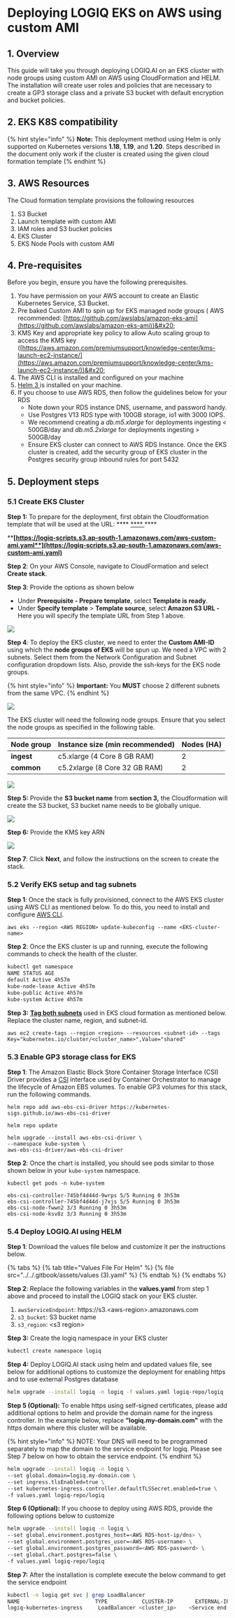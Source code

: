 # Deploying LOGIQ EKS on AWS using custom AMI

## 1. Overview

This guide will take you through deploying LOGIQ.AI on an EKS cluster with node groups using custom AMI on AWS using CloudFormation and HELM. The installation will create user roles and policies that are necessary to create a GP3 storage class and a private S3 bucket with default encryption and bucket policies.&#x20;

## 2. EKS K8S compatibility

{% hint style="info" %}
**Note:** This deployment method using Helm is only supported on Kubernetes versions **1.18**, **1.19**, and **1.20**. Steps described in the document only work if the cluster is created using the given cloud formation template
{% endhint %}

## 3. AWS Resources

The Cloud formation template provisions the following resources

1. S3 Bucket
2. Launch template with custom AMI
3. IAM roles and S3 bucket policies
4. EKS Cluster
5. EKS Node Pools with custom AMI&#x20;



## 4. Pre-requisites

Before you begin, ensure you have the following prerequisites.&#x20;

1. You have permission on your AWS account to create an Elastic Kubernetes Service, S3 Bucket.
2. Pre baked Custom AMI to spin up for EKS managed node groups ( AWS recommended: [https://github.com/awslabs/amazon-eks-ami](https://github.com/awslabs/amazon-eks-ami))&#x20;
3. KMS Key and appropriate key policy to allow Auto scaling group to access the KMS key ([https://aws.amazon.com/premiumsupport/knowledge-center/kms-launch-ec2-instance/](https://aws.amazon.com/premiumsupport/knowledge-center/kms-launch-ec2-instance/))&#x20;
4. The AWS CLI is installed and configured on your machine&#x20;
5. [Helm 3 ](https://helm.sh/docs/intro/install/)is installed on your machine.
6. If you choose to use AWS RDS, then follow the guidelines below for your RDS
   * Note down your RDS instance DNS, username, and password handy.
   * Use Postgres V13 RDS type with 100GB storage, io1 with 3000 IOPS.
   * We recommend creating a _db.m5.xlarge_ for deployments ingesting < 500GB/day and _db.m5.2xlarge_ for deployments ingesting > 500GB/day
   * Ensure EKS cluster can connect to AWS RDS Instance. Once the EKS cluster is created, add the security group of EKS cluster in the Postgres security group inbound rules for port 5432

## 5. Deployment steps

### 5.1 Create EKS Cluster

**Step 1:** To prepare for the deployment, first obtain the Cloudformation template that will be used at the URL: **** [ **** ](https://logiq-scripts.s3.ap-south-1.amazonaws.com/logiq-eks.yaml)****

****[**https://logiq-scripts.s3.ap-south-1.amazonaws.com/aws-custom-ami.yaml**](https://logiq-scripts.s3.ap-south-1.amazonaws.com/aws-custom-ami.yaml)****

**Step 2**: On your AWS Console, navigate to CloudFormation and select **Create stack**.&#x20;

**Step 3**: Provide the options as shown below

* Under **Prerequisite - Prepare template**, select **Template is ready**.
* Under **Specify template** > **Template source**, select **Amazon S3 URL -** Here you will specify the template URL from Step 1 above.

![](<../../.gitbook/assets/image (44).png>)

**Step 4**: To deploy the EKS cluster, we need to enter the **Custom AMI-ID** using which the **node groups of EKS** will be spun up. We need a VPC with 2 subnets. Select them from the Network Configuration and Subnet configuration dropdown lists. Also, provide the ssh-keys for the EKS node groups.

{% hint style="info" %}
**Important:** You **MUST** choose 2 different subnets from the same VPC.&#x20;
{% endhint %}

![](<../../.gitbook/assets/image (78).png>)

The EKS cluster will need the following node groups. Ensure that you select the node groups as specified in the following table.&#x20;

| Node group | Instance size (min recommended) | Nodes (HA) |
| ---------- | ------------------------------- | ---------- |
| **ingest** | c5.xlarge (4 Core 8 GB RAM)     | 2          |
| **common** | c5.2xlarge (8 Core 32 GB RAM)   | 2          |

![](<../../.gitbook/assets/image (105).png>)

**Step 5:** Provide the **S3 bucket name** from **section 3,** the Cloudformation will create the S3 bucket, S3 bucket name needs to be globally unique.

![](<../../.gitbook/assets/image (73).png>)

**Step 6:** Provide the KMS key ARN

![](<../../.gitbook/assets/image (50).png>)

**Step 7**: Click **Next**, and follow the instructions on the screen to create the stack.

### 5.2 Verify EKS setup and tag subnets

**Step 1**: Once the stack is fully provisioned, connect to the AWS EKS cluster using AWS CLI as mentioned below. To do this, you need to install and configure [AWS CLI](https://docs.aws.amazon.com/cli/latest/userguide/getting-started-install.html).

```
aws eks --region <AWS REGION> update-kubeconfig --name <EKS-cluster-name>
```

**Step 2**: Once the EKS cluster is up and running, execute the following commands to check the health of the cluster.

```bash
kubectl get namespace
NAME STATUS AGE
default Active 4h57m
kube-node-lease Active 4h57m
kube-public Active 4h57m
kube-system Active 4h57m
```

**Step 3:** [**Tag both subnets**](https://docs.aws.amazon.com/eks/latest/userguide/network\_reqs.html#vpc-subnet-tagging) used in EKS cloud formation as mentioned below. Replace the cluster name, region, and subnet-id.

```
aws ec2 create-tags --region <region> --resources <subnet-id> --tags Key="kubernetes.io/cluster/<cluster_name>",Value="shared"
```

### 5.3 Enable GP3 storage class for EKS

**Step 1**: The Amazon Elastic Block Store Container Storage Interface (CSI) Driver provides a [CSI](https://github.com/container-storage-interface/spec/blob/master/spec.md) interface used by Container Orchestrator to manage the lifecycle of Amazon EBS volumes. To enable GP3 volumes for this stack, run the following commands.

```
helm repo add aws-ebs-csi-driver https://kubernetes-sigs.github.io/aws-ebs-csi-driver

helm repo update

helm upgrade --install aws-ebs-csi-driver \
--namespace kube-system \
aws-ebs-csi-driver/aws-ebs-csi-driver
```

**Step 2**: Once the chart is installed, you should see pods similar to those shown below in your `kube-system` namespace.

```
kubectl get pods -n kube-system

ebs-csi-controller-745bf4d44d-9wrps 5/5 Running 0 3h53m
ebs-csi-controller-745bf4d44d-j7xjs 5/5 Running 0 3h53m
ebs-csi-node-fwwn2 3/3 Running 0 3h53m
ebs-csi-node-ksv8z 3/3 Running 0 3h53m
```

### 5.4 Deploy LOGIQ.AI using HELM

**Step 1**: Download the values file below and customize it per the instructions below.&#x20;

{% tabs %}
{% tab title="Values File For Helm" %}
{% file src="../../.gitbook/assets/values (3).yaml" %}
{% endtab %}
{% endtabs %}

**Step 2**: Replace the following variables in the **values.yaml** from step 1 above and proceed to install the LOGIQ stack on your EKS cluster.

1. `awsServiceEndpoint`: https://s3.\<aws-region>.amazonaws.com
2. `s3_bucket`: S3 bucket name
3. `s3_region`: \<s3 region>

**Step 3:** Create the logiq namespace in your EKS cluster

```bash
kubectl create namespace logiq
```

**Step 4:** Deploy LOGIQ.AI stack using helm and updated values file, see below for additional options to customize the deployment for enabling https and to use external Postgres database

```bash
helm upgrade --install logiq -n logiq -f values.yaml logiq-repo/logiq
```

**Step 5 (Optional):** To enable https using self-signed certificates, please add additional options to helm and provide the domain name for the ingress controller. In the example below, replace **"logiq.my-domain.com"** with the https domain where this cluster will be available.

{% hint style="info" %}
NOTE: Your DNS will need to be programmed separately to map the domain to the service endpoint for logiq. Please see Step 7 below on how to obtain the service endpoint.
{% endhint %}

```bash
helm upgrade --install logiq -n logiq \
--set global.domain=logiq.my-domain.com \
--set ingress.tlsEnabled=true \
--set kubernetes-ingress.controller.defaultTLSSecret.enabled=true \
-f values.yaml logiq-repo/logiq
```

**Step 6 (Optional):** If you choose to deploy using AWS RDS, provide the following options below to customize

```bash
helm upgrade --install logiq -n logiq \
--set global.environment.postgres_host=<AWS RDS-host-ip/dns> \
--set global.environment.postgres_user=<AWS RDS-username> \
--set global.environment.postgres_password=<AWS RDS-password> \
--set global.chart.postgres=false \
-f values.yaml logiq-repo/logiq
```

&#x20;**Step 7:** After the installation is complete execute the below command to get the service endpoint

```bash
kubectl -n logiq get svc | grep LoadBalancer
NAME                        TYPE           CLUSTER-IP       EXTERNAL-IP
logiq-kubernetes-ingress     LoadBalancer <cluster_ip>    <Service end-point>
```

&#x20;
